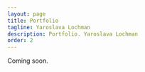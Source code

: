 ```yaml
---
layout: page
title: Portfolio
tagline: Yaroslava Lochman
description: Portfolio. Yaroslava Lochman
order: 2
---
```


Coming soon.
